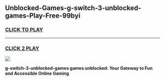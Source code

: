 
## Unblocked-Games-g-switch-3-unblocked-games-Play-Free-99byi
<h3>
<a href="https://premium76.site?title=g-switch-3-unblocked-games&ref=19M">CLICK TO PLAY</a></h3>
<hr>

<h3>
<a href="https://premium76.site?title=g-switch-3-unblocked-games&ref=19M">CLICK 2 PLAY</a>
  
</h3>

<a href="https://premium76.site?title=g-switch-3-unblocked-games&ref=19M"><img src="https://clearcache.store/games.png"></a>


**g-switch-3-unblocked-games games unblocked: Your Gateway to Fun and Accessible Online Gaming**
